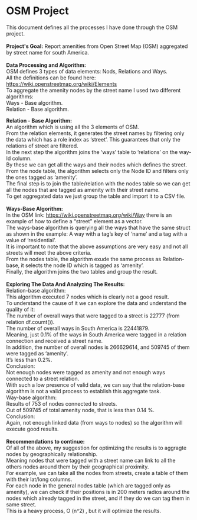 # OSM Project
This document defines all the processes I have done through the OSM project.<br>
<br>
**Project's Goal:** Report amenities from Open Street Map (OSM) aggregated by street name for south America.<br>
<br>
**Data Processing and Algorithm:** <br>
OSM defines 3 types of data elements: Nods, Relations and Ways.<br>
All the definitions can be found here:<br>
https://wiki.openstreetmap.org/wiki/Elements<br>
To aggregate the amenity nodes by the street name I used two different algorithms:<br>
Ways - Base algorithm.<br>
Relation - Base algorithm.<br>

**Relation - Base Algorithm:**<br>
An algorithm which is using all the 3 elements of OSM.<br>
From the relation elements, it generates the street names by filtering only the data which has a role index as ‘street’. This guarantees that only the relations of street are filtered.<br>
In the next step the algorithm joins the ‘ways’ table to ‘relations’ on the way-Id column.<br>
By these we can get all the ways and their nodes which defines the street.<br>
From the node table, the algorithm selects only the Node ID and filters only the ones tagged as ‘amenity’.<br>
The final step is to join the table/relation with the nodes table so we can get all the nodes that are tagged as amenity with their street name.<br>
To get aggregated data we just group the table and import it to a CSV file.<br>
 <br>
**Ways-Base Algorithm:**<br>
In the OSM link: https://wiki.openstreetmap.org/wiki/Way there is an example of how to define a “street” element as a vector.<br>
The ways-base algorithm is querying all the ways that have the same struct as shown in the example: A way with a tag’s key of ‘name’ and a tag with a value of ‘residential’.<br>
It is important to note that the above assumptions are very easy and not all streets will meet the above criteria.<br>
From the nodes table, the algorithm exude the same process as Relation-base, it selects the node ID which is tagged as ‘amenity’.<br>
Finally, the algorithm joins the two tables and group the result.<br>
 <br>
**Exploring The Data And Analyzing The Results:**<br>
Relation-base algorithm:<br>
This algorithm executed 7 nodes which is clearly not a good result.<br>
To understand the cause of it we can explore the data and understand the quality of it:<br>
The number of overall ways that were tagged to a street is 22777 (from relation df.coumt()).<br>
The number of overall ways in South America is 22441879.<br>
Meaning, just 0.1% of the ways in South America were tagged in a relation connection and received a street name.<br>
In addition, the number of overall nodes is 266629614, and 509745 of them were tagged as ‘amenity’.<br>
It’s less than 0.2%.<br>
Conclusion:<br>
Not enough nodes were tagged as amenity and not enough ways connected to a street relation.<br>
With such a low presence of valid data, we can say that the relation-base algorithm is not a valid process to establish this aggregate task.<br>
Way-base algorithm:<br>
Results of 753 of nodes connected to streets.<br>
Out of 509745 of total amenity node, that is less than 0.14 %.<br>
Conclusion:<br>
Again, not enough linked data (from ways to nodes) so the algorithm will execute good results. <br>
<br>
**Recommendations to continue:**<br>
Of all of the above, my suggestion for optimizing the results is to aggragte nodes by geographically relationship.<br>
Meaning nodes that were tagged with a street name can link to all the others nodes around them by their geographical proximity.<br>
For example, we can take all the nodes from streets, create a table of them with their lat/long columns.<br>
For each node in the general nodes table (which are tagged only as amenity), we can check if their positions is in 200 meters radios around the nodes which already tagged in the street, and if they do we can tag them in same street.<br>
This is a heavy process, O (n^2) , but it will optimize the results.<br>
